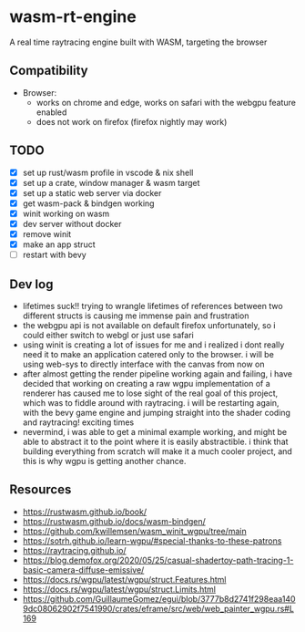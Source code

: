 # wasm-rt-engine

A real time raytracing engine built with WASM, targeting the browser

## Compatibility

- Browser:
  - works on chrome and edge, works on safari with the webgpu feature enabled
  - does not work on firefox (firefox nightly may work)

## TODO

- [x] set up rust/wasm profile in vscode & nix shell
- [x] set up a crate, window manager & wasm target
- [x] set up a static web server via docker
- [x] get wasm-pack & bindgen working
- [x] winit working on wasm
- [x] dev server without docker
- [x] remove winit
- [x] make an app struct
- [ ] restart with bevy

## Dev log

- lifetimes suck!! trying to wrangle lifetimes of references between two different structs is causing me immense pain and frustration
- the webgpu api is not available on default firefox unfortunately, so i could either switch to webgl or just use safari
- using winit is creating a lot of issues for me and i realized i dont really need it to make an application catered only to the browser. i will be using web-sys to directly interface with the canvas from now on
- after almost getting the render pipeline working again and failing, i have decided that working on creating a raw wgpu implementation of a renderer has caused me to lose sight of the real goal of this project, which was to fiddle around with raytracing. i will be restarting again, with the bevy game engine and jumping straight into the shader coding and raytracing! exciting times
- nevermind, i was able to get a minimal example working, and might be able to abstract it to the point where it is easily abstractible. i think that building everything from scratch will make it a much cooler project, and this is why wgpu is getting another chance.

## Resources

- <https://rustwasm.github.io/book/>
- <https://rustwasm.github.io/docs/wasm-bindgen/>
- <https://github.com/kwillemsen/wasm_winit_wgpu/tree/main>
- <https://sotrh.github.io/learn-wgpu/#special-thanks-to-these-patrons>
- <https://raytracing.github.io/>
- <https://blog.demofox.org/2020/05/25/casual-shadertoy-path-tracing-1-basic-camera-diffuse-emissive/>
- <https://docs.rs/wgpu/latest/wgpu/struct.Features.html>
- <https://docs.rs/wgpu/latest/wgpu/struct.Limits.html>
- <https://github.com/GuillaumeGomez/egui/blob/3777b8d2741f298eaa1409dc08062902f7541990/crates/eframe/src/web/web_painter_wgpu.rs#L169>
